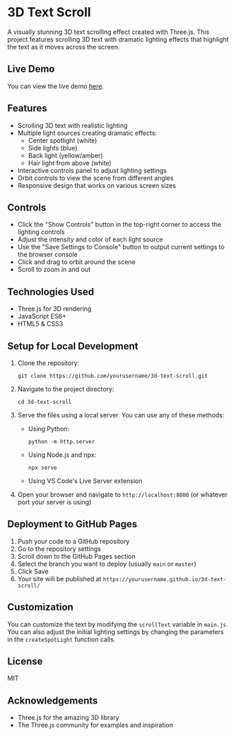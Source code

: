# 3D Text Scroll

A visually stunning 3D text scrolling effect created with Three.js. This project features scrolling 3D text with dramatic lighting effects that highlight the text as it moves across the screen.

## Live Demo

You can view the live demo [here](https://yourusername.github.io/3d-text-scroll/).

## Features

- Scrolling 3D text with realistic lighting
- Multiple light sources creating dramatic effects:
  - Center spotlight (white)
  - Side lights (blue)
  - Back light (yellow/amber)
  - Hair light from above (white)
- Interactive controls panel to adjust lighting settings
- Orbit controls to view the scene from different angles
- Responsive design that works on various screen sizes

## Controls

- Click the "Show Controls" button in the top-right corner to access the lighting controls
- Adjust the intensity and color of each light source
- Use the "Save Settings to Console" button to output current settings to the browser console
- Click and drag to orbit around the scene
- Scroll to zoom in and out

## Technologies Used

- Three.js for 3D rendering
- JavaScript ES6+
- HTML5 & CSS3

## Setup for Local Development

1. Clone the repository:
   ```
   git clone https://github.com/yourusername/3d-text-scroll.git
   ```

2. Navigate to the project directory:
   ```
   cd 3d-text-scroll
   ```

3. Serve the files using a local server. You can use any of these methods:
   - Using Python:
     ```
     python -m http.server
     ```
   - Using Node.js and npx:
     ```
     npx serve
     ```
   - Using VS Code's Live Server extension

4. Open your browser and navigate to `http://localhost:8000` (or whatever port your server is using)

## Deployment to GitHub Pages

1. Push your code to a GitHub repository
2. Go to the repository settings
3. Scroll down to the GitHub Pages section
4. Select the branch you want to deploy (usually `main` or `master`)
5. Click Save
6. Your site will be published at `https://yourusername.github.io/3d-text-scroll/`

## Customization

You can customize the text by modifying the `scrollText` variable in `main.js`. You can also adjust the initial lighting settings by changing the parameters in the `createSpotLight` function calls.

## License

MIT

## Acknowledgements

- Three.js for the amazing 3D library
- The Three.js community for examples and inspiration 